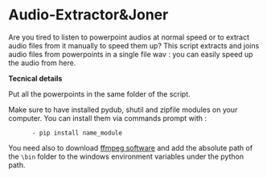# Audio-Extractor&Joner

Are you tired to listen to powerpoint audios at normal speed or to extract audio files from it manually to speed them up? 
This script extracts and joins audio files from powerpoints in a single file wav : you can easily speed up the audio from here. 

<b>Tecnical details </b>

Put all the powerpoints in the same folder of the script. 

Make sure to have installed pydub, shutil and zipfile modules on your computer.
You can install them via commands prompt with :
<figure><pre><code> - pip install name_module </code></pre></figure>

You need also to download [ffmpeg software](https://ffmpeg.org/download.html) and add the absolute path of the <code>\bin</code> folder to the windows environment variables under the python path.

